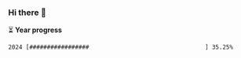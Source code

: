 ### Hi there :wave:

:hourglass_flowing_sand: **Year progress**

```txt
2024 [#################                                 ] 35.25%
```
